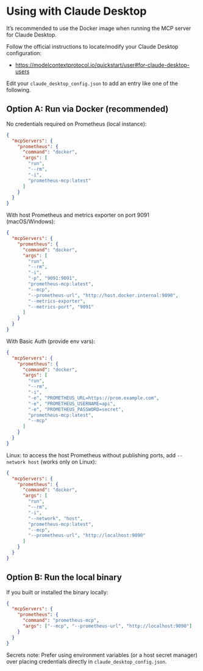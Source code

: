 # Using with Claude Desktop

It’s recommended to use the Docker image when running the MCP server for Claude Desktop.

Follow the official instructions to locate/modify your Claude Desktop configuration:
- https://modelcontextprotocol.io/quickstart/user#for-claude-desktop-users

Edit your `claude_desktop_config.json` to add an entry like one of the following.

## Option A: Run via Docker (recommended)

No credentials required on Prometheus (local instance):
```json
{
  "mcpServers": {
    "prometheus": {
      "command": "docker",
      "args": [
        "run",
        "--rm",
        "-i",
        "prometheus-mcp:latest"
      ]
    }
  }
}
```

With host Prometheus and metrics exporter on port 9091 (macOS/Windows):
```json
{
  "mcpServers": {
    "prometheus": {
      "command": "docker",
      "args": [
        "run",
        "--rm",
        "-i",
        "-p", "9091:9091",
        "prometheus-mcp:latest",
        "--mcp",
        "--prometheus-url", "http://host.docker.internal:9090",
        "--metrics-exporter",
        "--metrics-port", "9091"
      ]
    }
  }
}
```

With Basic Auth (provide env vars):
```json
{
  "mcpServers": {
    "prometheus": {
      "command": "docker",
      "args": [
        "run",
        "--rm",
        "-i",
        "-e", "PROMETHEUS_URL=https://prom.example.com",
        "-e", "PROMETHEUS_USERNAME=api",
        "-e", "PROMETHEUS_PASSWORD=secret",
        "prometheus-mcp:latest",
        "--mcp"
      ]
    }
  }
}
```

Linux: to access the host Prometheus without publishing ports, add `--network host` (works only on Linux):
```json
{
  "mcpServers": {
    "prometheus": {
      "command": "docker",
      "args": [
        "run",
        "--rm",
        "-i",
        "--network", "host",
        "prometheus-mcp:latest",
        "--mcp",
        "--prometheus-url", "http://localhost:9090"
      ]
    }
  }
}
```

## Option B: Run the local binary

If you built or installed the binary locally:
```json
{
  "mcpServers": {
    "prometheus": {
      "command": "prometheus-mcp",
      "args": ["--mcp", "--prometheus-url", "http://localhost:9090"]
    }
  }
}
```

Secrets note: Prefer using environment variables (or a host secret manager) over placing credentials directly in `claude_desktop_config.json`.

